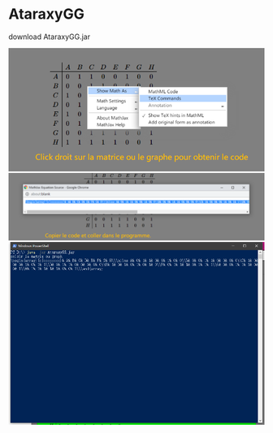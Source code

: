 # AtaraxyGG

download AtaraxyGG.jar


![image](https://github.com/Rong-YU/AtaraxyGG/blob/master/images/1.png)
![image](https://github.com/Rong-YU/AtaraxyGG/blob/master/images/2.png)
![image](https://github.com/Rong-YU/AtaraxyGG/blob/master/images/3.png)
